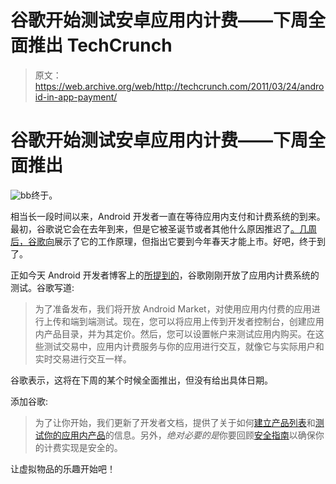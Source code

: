 # 谷歌开始测试安卓应用内计费——下周全面推出 TechCrunch

> 原文：<https://web.archive.org/web/http://techcrunch.com/2011/03/24/android-in-app-payment/>

# 谷歌开始测试安卓应用内计费——下周全面推出

![](img/df1489d6001f9e06be4da81acbf9ca38.png "bb")终于。

相当长一段时间以来，Android 开发者一直在等待应用内支付和计费系统的到来。最初，谷歌说它会在去年到来，但是它被圣诞节或者其他什么原因推迟了[。几周后，](https://web.archive.org/web/20230203153032/https://techcrunch.com/2011/01/25/android-in-app-payments/)[谷歌向](https://web.archive.org/web/20230203153032/https://techcrunch.com/2011/02/02/android-in-app/)展示了它的工作原理，但指出它要到今年春天才能上市。好吧，终于到了。

正如今天 Android 开发者博客上的[所提到的](https://web.archive.org/web/20230203153032/http://android-developers.blogspot.com/2011/03/in-app-billing-on-android-market-ready.html)，谷歌刚刚开放了应用内计费系统的测试。谷歌写道:

> 为了准备发布，我们将开放 Android Market，对使用应用内付费的应用进行上传和端到端测试。现在，您可以将应用上传到开发者控制台，创建应用内产品目录，并为其定价。然后，您可以设置帐户来测试应用内购买。在这些测试交易中，应用内计费服务与你的应用进行交互，就像它与实际用户和实时交易进行交互一样。

谷歌表示，这将在下周的某个时候全面推出，但没有给出具体日期。

添加谷歌:

> 为了让你开始，我们更新了开发者文档，提供了关于如何[建立产品列表](https://web.archive.org/web/20230203153032/http://developer.android.com/guide/market/billing/billing_admin.html)和[测试你的应用内产品](https://web.archive.org/web/20230203153032/http://developer.android.com/guide/market/billing/billing_testing.html#billing-testing-real)的信息。另外，*绝对必要的是*你要回顾[安全指南](https://web.archive.org/web/20230203153032/http://developer.android.com/guide/market/billing/billing_best_practices.html)以确保你的计费实现是安全的。

让虚拟物品的乐趣开始吧！